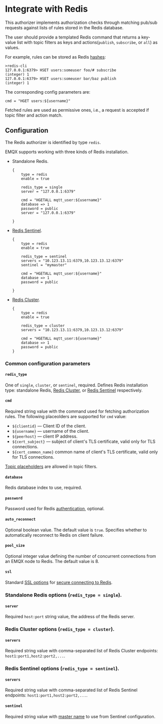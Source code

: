 # Integrate with Redis

This authorizer implements authorization checks through matching pub/sub requests against lists of rules stored in the
Redis database.

The user should provide a templated Redis command that returns a key-value list with topic filters as keys and actions(`publish`, `subscribe`, or `all`) as values.

For example, rules can be stored as Redis [hashes](https://redis.io/docs/manual/data-types/#hashes):

```
>redis-cli
127.0.0.1:6379> HSET users:someuser foo/# subscribe
(integer) 1
127.0.0.1:6379> HSET users:someuser bar/baz publish
(integer) 1
```

The corresponding config parameters are:
```
cmd = "HGET users:${username}"
```

Fetched rules are used as permissive ones, i.e., a request is accepted if topic filter and action match.

## Configuration

The Redis authorizer is identified by type `redis`.

EMQX supports working with three kinds of Redis installation.

* Standalone Redis.
  ```
  {
      type = redis
      enable = true
  
      redis_type = single
      server = "127.0.0.1:6379"
  
      cmd = "HGETALL mqtt_user:${username}"
      database => 1
      password = public
      server = "127.0.0.1:6379"
  
  }
  ```
* [Redis Sentinel](https://redis.io/docs/manual/sentinel/).
  ```
  {
      type = redis
      enable = true
  
      redis_type = sentinel
      servers = "10.123.13.11:6379,10.123.13.12:6379"
      sentinel = "mymaster"
  
      cmd = "HGETALL mqtt_user:${username}"
      database => 1
      password = public
  
  }
  ```
* [Redis Cluster](https://redis.io/docs/manual/scaling/).
  ```
  {
      type = redis
      enable = true
  
      redis_type = cluster
      servers = "10.123.13.11:6379,10.123.13.12:6379"
  
      cmd = "HGETALL mqtt_user:${username}"
      database => 1
      password = public
  }
  ```

### Common configuration parameters

#### `redis_type`

One of `single`, `cluster`, or `sentinel`, required. Defines Redis installation type:
standalone Redis, [Redis Cluster](https://redis.io/docs/manual/scaling/), or
[Redis Sentinel](https://redis.io/docs/manual/sentinel/) respectively.

#### `cmd`

Required string value with the command used for fetching authorization rules. The following placeolders are supported for `cmd` value:
* `${clientid}` — Client ID of the client.
* `${username}` — username of the client.
* `${peerhost}` — client IP address.
* `${cert_subject}` — subject of client's TLS certificate, valid only for TLS connections.
* `${cert_common_name}` common name of client's TLS certificate, valid only for TLS connections.

[Topic placeholders](./authz.md#topic-placeholders) are allowed in topic filters.

#### `database`

Redis database index to use, required.

#### `password`

Password used for Redis [authentication](https://redis.io/docs/manual/security/#authentication), optional.

#### `auto_reconnect`

Optional boolean value. The default value is `true`. Specifies whether to automatically reconnect to
Redis on client failure.

#### `pool_size`

Optional integer value defining the number of concurrent connections from an EMQX node to Redis.
The default value is 8.

#### `ssl`

Standard [SSL options](../../configuration/configuration.md#tls-ciphers) for [secure connecting to Redis](https://redis.io/docs/manual/security/encryption/).

### Standalone Redis options (`redis_type = single`).

#### `server`

Required `host:port` string value, the address of the Redis server.

### Redis Cluster options (`redis_type = cluster`).

#### `servers`

Required string value with comma-separated list of Redis Cluster endpoints: `host1:port1,host2:port2,...`.

### Redis Sentinel options (`redis_type = sentinel`).

#### `servers`

Required string value with comma-separated list of Redis Sentinel endpoints: `host1:port1,host2:port2,...`.

#### `sentinel`

Required string value with [master name](https://redis.io/docs/manual/sentinel/#configuring-sentinel) to use from Sentinel configuration.
